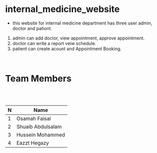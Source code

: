 # internal_medicine_website
- this website for internal medicine department has three user admin, doctor and pationt.
1. admin can add doctor, view appointment, approve appointment. 
2. doctor can write a report veiw schedule.
3. patient can create acount and Appointment Booking.

<br>

# Team Members
<br><br>

| N             | Name          |
| ------------- | ------------- |
| 1             | Osamah Faisal |
| 2             | Shuaib Abdulsalam  |
| 3             | Hussein Mohammed |
| 4             | Eazzt Hegazy |
